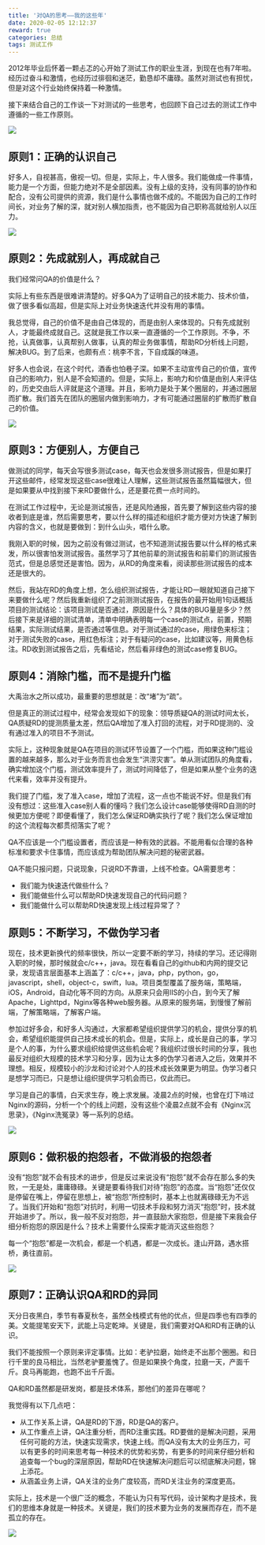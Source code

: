 ```yaml
---
title: '对QA的思考——我的这些年'
date: 2020-02-05 12:12:37
reward: true
categories: 总结
tags: 测试工作
---
```


2012年毕业后怀着一颗忐忑的心开始了测试工作的职业生涯，到现在也有7年啦。经历过奋斗和激情，也经历过徘徊和迷茫，勤恳却不庸碌。虽然对测试也有担忧，但是对这个行业始终保持着一种激情。

接下来结合自己的工作谈一下对测试的一些思考，也回顾下自己过去的测试工作中遵循的一些工作原则。

![](1.jpg)

<!--more-->

## 原则1：正确的认识自己
好多人，自视甚高，傲视一切。但是，实际上，牛人很多。我们能做成一件事情，能力是一个方面，但能力绝对不是全部因素。没有上级的支持，没有同事的协作和配合，没有公司提供的资源，我们是什么事情也做不成的。不能因为自己的工作时间长，对业务了解的深，就对别人横加指责，也不能因为自己职称高就给别人以压力。

![](2.png)

## 原则2：先成就别人，再成就自己
我们经常问QA的价值是什么？

实际上有些东西是很难讲清楚的。好多QA为了证明自己的技术能力、技术价值，做了很多看似高超，但是实际上对业务快速迭代并没有用的事情。

我总觉得，自己的价值不是由自己体现的，而是由别人来体现的。只有先成就别人，才能最终成就自己。这就是我工作以来一直遵循的一个工作原则。不争，不抢，认真做事，认真帮别人做事，认真的帮业务做事情，帮助RD分析线上问题，解决BUG。到了后来，也颇有点：桃李不言，下自成蹊的味道。

好多人也会说，在这个时代，酒香也怕巷子深。如果不主动宣传自己的价值，宣传自己的影响力，别人是不会知道的。但是，实际上，影响力和价值是由别人来评估的，历史交由后人评就是这个道理。并且，影响力是处于某个圈层的，并通过圈层而扩散。我们首先在团队的圈层内做到影响力，才有可能通过圈层的扩散而扩散自己的价值。

![](3.jpg)

## 原则3：方便别人，方便自己
做测试的同学，每天会写很多测试case，每天也会发很多测试报告，但是如果打开这些邮件，经常发现这些case很难让人理解，这些测试报告虽然篇幅很大，但是如果要从中找到接下来RD要做什么，还是要花费一点时间的。

在测试工作过程中，无论是测试报告，还是风险通报，首先要了解到这些内容的接收者到底是谁，然后需要思考，要以什么样的描述和组织才能方便对方快速了解到内容的含义，也就是要做到：到什么山头，唱什么歌。

我刚入职的时候，因为之前没有做过测试，也不知道测试报告要以什么样的格式来发，所以很害怕发测试报告。虽然学习了其他前辈的测试报告和前辈们的测试报告范式，但是总感觉还是害怕。因为，从RD的角度来看，阅读那些测试报告的成本还是很大的。

然后，我站在RD的角度上想，怎么组织测试报告，才能让RD一眼就知道自己接下来要做什么呢？然后我重新组织了之前测测试报告，在报告的最开始用1句话概括项目的测试结论：该项目测试是否通过，原因是什么？具体的BUG量是多少？然后接下来是详细的测试清单，清单中明确表明每一个case的测试点，前置，预期结果，实际测试结果，是否通过等信息。对于测试通过的case，用绿色来标注；对于测试失败的case，用红色标注；对于有疑问的case，比如建议等，用黄色标注。RD收到测试报告之后，先看结论，然后看非绿色的测试case修复BUG。

## 原则4：消除门槛，而不是提升门槛
大禹治水之所以成功，最重要的思想就是：改“堵”为“疏”。

但是真正的测试过程中，经常会发现如下的现象：领导质疑QA的测试时间太长，QA质疑RD的提测质量太差，然后QA增加了准入打回的流程，对于RD提测的、没有通过准入的项目不予测试。

实际上，这种现象就是QA在项目的测试环节设置了一个门槛，而如果这种门槛设置的越来越多，那么对于业务而言也会发生“洪涝灾害”。单从测试团队的角度看，确实增加这个门槛，测试效率提升了，测试时间降低了，但是如果从整个业务的迭代来看，效率并没有提升。

我们提了门槛，发了准入case，增加了流程，这一点也不能说不好。但是我们有没有想过：这些准入case别人看的懂吗？我们怎么设计case能够使得RD自测的时候更加方便呢？即便看懂了，我们怎么保证RD确实执行了呢？我们怎么保证增加的这个流程每次都贯彻落实了呢？

QA不应该是一个门槛设置者，而应该是一种有效的武器。不能用看似合理的各种标准和要求卡住事情，而应该成为帮助团队解决问题的秘密武器。

QA不能只报问题，只说现象，只说RD不靠谱，上线不检查。QA需要思考：
* 我们能为快速迭代做些什么？
* 我们能做些什么可以帮助RD快速发现自己的代码问题？
* 我们能做什么可以帮助RD快速发现上线过程异常了？

## 原则5：不断学习，不做伪学习者
现在，技术更新换代的频率很快，所以一定要不断的学习，持续的学习。还记得刚入职的时候，那时候就会c/c++，java。现在看看自己的github和内网的提交记录，发现语言层面基本上涵盖了：c/c++，java，php，python，go，javascript，shell，object-c，swift，lua。项目类型覆盖了服务端，策略端，iOS，Android，自动化等不同的方向。从原来只会用IIS的小白，到今天了解Apache，Lighttpd，Nginx等各种web服务器。从原来的服务端，到慢慢了解前端，了解策略端，了解客户端。

参加过好多会，和好多人沟通过，大家都希望组织提供学习的机会，提供分享的机会，希望组织能提供自己技术成长的机会。但是，实际上，成长是自己的事，学习是个人的事，为什么要求组织给提供这些机会呢？我组织过很长时间的分享，我也最反对组织大规模的技术学习和分享，因为让太多的伪学习者进入之后，效果并不理想。相反，规模较小的沙龙和讨论对个人的技术成长效果更为明显。伪学习者只是想学习而已，只是想让组织提供学习机会而已，仅此而已。

学习是自己的事情，白天求生存，晚上求发展。凌晨2点的时候，也曾在灯下啃过Nginx的源码，分析一个个的线上问题，没有这些个凌晨2点就不会有《Nginx沉思录》，《Nginx洗冤录》等一系列的总结。

![](4.jpg)

## 原则6：做积极的抱怨者，不做消极的抱怨者
没有“抱怨”就不会有技术的进步，但是反过来说没有“抱怨”就不会存在那么多的失败，一无是处，庸庸碌碌。关键是要看待我们对待“抱怨”的态度。当“抱怨”还仅仅是停留在嘴上，停留在思想上，被“抱怨”所控制时，基本上也就离碌碌无为不远了。当我们开始和“抱怨”对抗时，利用一切技术手段和努力消灭“抱怨”时，技术就开始进步了。所以，我一般不反对抱怨，并一直鼓励大家抱怨，但是接下来我会仔细分析抱怨的原因是什么？技术上需要什么探索才能消灭这些抱怨？

每一个“抱怨”都是一次机会，都是一个机遇，都是一次成长。逢山开路，遇水搭桥，勇往直前。

![](5.jpg)

## 原则7：正确认识QA和RD的异同
天分日夜黑白，季节有春夏秋冬，虽然全栈模式有他的优点，但是四季也有四季的美。文能提笔安天下，武能上马定乾坤。关键是，我们需要对QA和RD有正确的认识。

我们不能按照一个原则来评定事情。比如：老驴拉磨，始终走不出那个圈圈。和日行千里的良马相比，当然老驴要羞愧了。但是如果换个角度，拉磨一天，产面千斤。良马再能跑，也跑不出千斤面。

QA和RD虽然都是研发岗，都是技术体系，那他们的差异在哪呢？

我觉得有以下几点吧：
* 从工作关系上讲，QA是RD的下游，RD是QA的客户。
* 从工作重点上讲，QA注重分析，而RD注重实践。RD要做的是解决问题，采用任何可能的方法，快速实现需求，快速上线。而QA没有太大的业务压力，可以有更多的时间来思考每一种技术的优势和劣势，有更多的时间来仔细分析和追查每一个bug的深层原因，帮助RD在快速解决问题后可以彻底解决问题，锦上添花。
* 从涵盖业务上讲，QA关注的业务广度较高，而RD关注业务的深度更高。

实际上，技术是一个很广泛的概念，不能认为只有写代码，设计架构才是技术，我们的思维本身就是一种技术。关键是，我们的技术要为业务的发展而存在，而不是孤立的存在。

![](6.jpg)

